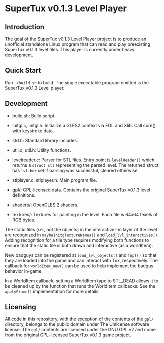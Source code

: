 
# SuperTux v0.1.3 Level Player

## Introduction

The goal of the SuperTux v0.1.3 Level Player project is to produce an unofficial standalone Linux program that can read and play preexisting SuperTux v0.1.3 level files. This player is currently under heavy development.

## Quick Start

Run `./build.sh` to build. The single executable program emitted is the SuperTux v0.1.3 Level player.

## Development

- build.sh: Build script.
- initgl.c, initgl.h: Initialize a GLES2 context via EGL and Xlib. Call core() with keystroke data.
- std.h: Standard library includes.
- util.c, util.h: Utility functions.
- levelreader.c: Parser for STL files. Entry point is `levelReader()` which returns a `struct stl` representing the parsed level. The returned struct has `lvl.hdr` set if parsing was successful, cleared otherwise.
- stlplayer.c, stlplayer.h: Main program file.

- gpl/: GPL-licensed data. Contains the original SuperTux v0.1.3 level definitions.
- shaders/: OpenGLES 2 shaders.
- textures/: Textures for painting in the level. Each file is 64x64 texels of RGB bytes.

The static tiles (i.e., not the objects) in the interactive-tm layer of the level are recognized in `maybeInitgTextureNames()` and `load_lvl_interactives()`. Adding recognition for a tile type requires modifying both functions to ensure that the static tile is both drawn and interactive (as a worldItem).

New badguys can be registered at `load_lvl_objects()` and `fnpl()` so that they are loaded into the game and can interact with Tux, respectively. The callback for `worldItem_new()` can be used to help implement the badguy behavior in-game.

In a WorldItem callback, setting a WorldItem type to STL_DEAD allows it to be cleaned up by the function that runs the WorldItem callbacks. See the `applyFrame()` implementation for more details.

## Licensing

All code in this repository, with the exception of the contents of the `gpl/` directory, belongs to the public domain under The Unlicense software license. The `gpl/` contents are licensed under the GNU GPL v2 and come from the original GPL-licensed SuperTux v0.1.3 game project.
